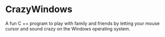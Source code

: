 # CrazyWindows

A fun C ++ program to play with family and friends by letting your mouse cursor and sound crazy on the Windows operating system.
